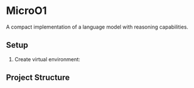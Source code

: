# MicroO1

A compact implementation of a language model with reasoning capabilities.

## Setup

1. Create virtual environment: 

## Project Structure
